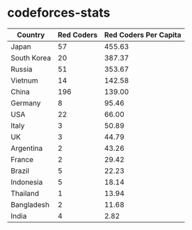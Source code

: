 # codeforces-stats


|Country | Red Coders| Red Coders Per Capita|
|--------|---------|----------|
|Japan | 57| 455.63|
|South Korea | 20| 387.37|
|Russia | 51| 353.67 |
|Vietnum | 14| 142.58|
|China | 196| 139.00 |
|Germany | 8| 95.46|
|USA | 22| 66.00|
|Italy | 3| 50.89|
|UK | 3| 44.79|
|Argentina | 2| 43.26|
|France | 2| 29.42|
|Brazil | 5| 22.23|
|Indonesia | 5| 18.14|
|Thailand | 1| 13.94|
|Bangladesh | 2| 11.68|
|India | 4| 2.82|


